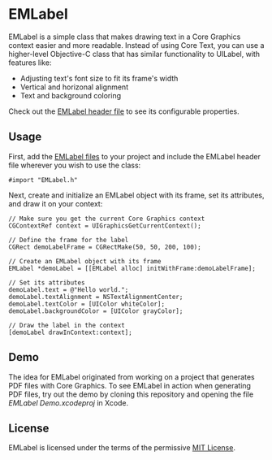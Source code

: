 # EMLabel #

EMLabel is a simple class that makes drawing text in a Core Graphics context easier and more readable. Instead of using Core Text, you can use a higher-level Objective-C class that has similar functionality to UILabel, with features like:
* Adjusting text's font size to fit its frame's width
* Vertical and horizonal alignment
* Text and background coloring

Check out the [EMLabel header file](EMLabel/EMLabel.h) to see its configurable properties.

## Usage ##
First, add the [EMLabel files](EMLabel) to your project and include the EMLabel header file wherever you wish to use the class:
```objc
#import "EMLabel.h"
```

Next, create and initialize an EMLabel object with its frame, set its attributes, and draw it on your context:
```objc
// Make sure you get the current Core Graphics context
CGContextRef context = UIGraphicsGetCurrentContext();

// Define the frame for the label
CGRect demoLabelFrame = CGRectMake(50, 50, 200, 100);

// Create an EMLabel object with its frame
EMLabel *demoLabel = [[EMLabel alloc] initWithFrame:demoLabelFrame];

// Set its attributes
demoLabel.text = @"Hello world.";
demoLabel.textAlignment = NSTextAlignmentCenter;
demoLabel.textColor = [UIColor whiteColor];
demoLabel.backgroundColor = [UIColor grayColor];

// Draw the label in the context
[demoLabel drawInContext:context];
```

## Demo ##
The idea for EMLabel originated from working on a project that generates PDF files with Core Graphics. To see EMLabel in action when generating PDF files, try out the demo by cloning this repository and opening the file *EMLabel Demo.xcodeproj* in Xcode.

## License ##
EMLabel is licensed under the terms of the permissive [MIT License](LICENSE).
